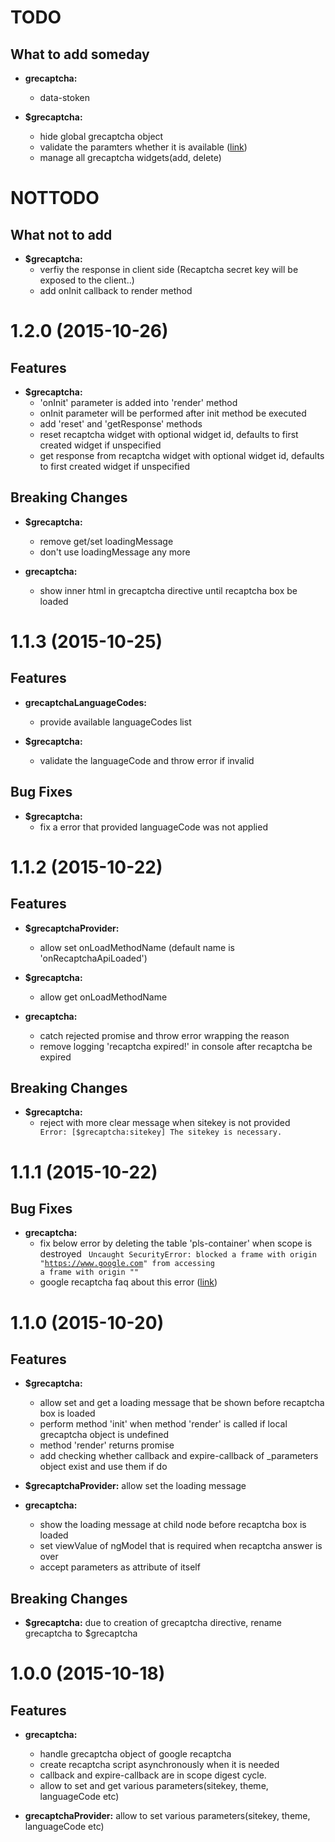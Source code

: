 <a name="TODO"></a>
# TODO

## What to add someday

- **grecaptcha:**
    - data-stoken


- **$grecaptcha:**
    - hide global grecaptcha object
    - validate the paramters whether it is available ([link](https://developers.google.com/recaptcha/docs/display#render_param))
    - manage all grecaptcha widgets(add, delete)


<a name="NOTTODO"></a>
# NOTTODO

## What not to add

- **$grecaptcha:**
    - verfiy the response in client side (Recaptcha secret key will be exposed to the client..)
    - add onInit callback to render method


<a name="1.2.0"></a>
# 1.2.0 (2015-10-26)

## Features

- **$grecaptcha:**
    - 'onInit' parameter is added into 'render' method
    - onInit parameter will be performed after init method be executed
    - add 'reset' and 'getResponse' methods
    - reset recaptcha widget with optional widget id, defaults to first created widget if unspecified
    - get response from recaptcha widget with optional widget id, defaults to first created widget if unspecified


## Breaking Changes

- **$grecaptcha:**
    - remove get/set loadingMessage 
    - don't use loadingMessage any more


- **grecaptcha:**
    - show inner html in grecaptcha directive until recaptcha box be loaded


<a name="1.1.3"></a>
# 1.1.3 (2015-10-25)

## Features

- **grecaptchaLanguageCodes:**
    - provide available languageCodes list


- **$grecaptcha:**
    - validate the languageCode and throw error if invalid


## Bug Fixes

- **$grecaptcha:**
    - fix a error that provided languageCode was not applied


<a name="1.1.2"></a>
# 1.1.2 (2015-10-22)

## Features

- **$grecaptchaProvider:**
    - allow set onLoadMethodName (default name is 'onRecaptchaApiLoaded')


- **$grecaptcha:**
    - allow get onLoadMethodName


- **grecaptcha:**
    - catch rejected promise and throw error wrapping the reason
    - remove logging 'recaptcha expired!' in console after recaptcha be expired


## Breaking Changes
- **$grecaptcha:**
    - reject with more clear message when sitekey is not provided
        <code>
            Error: [$grecaptcha:sitekey] The sitekey is necessary.
        </code>


<a name="1.1.1"></a>
# 1.1.1 (2015-10-22)

## Bug Fixes

- **grecaptcha:**
    - fix below error by deleting the table 'pls-container' when scope is destroyed
        <code>
            Uncaught SecurityError: blocked a frame with origin "https://www.google.com" 
            from accessing a frame with origin "<your domain>"
        </code>
    - google recaptcha faq about this error ([link](https://developers.google.com/recaptcha/docs/faq#im-getting-an-uncaught-securityerror-blocked-a-frame-with-origin-httpswwwgooglecom-from-accessing-a-frame-with-origin-your-domain-what-should-i-do))
    
<a name="1.1.0"></a>
# 1.1.0 (2015-10-20)

## Features

- **$grecaptcha:**
    - allow set and get a loading message that be shown before recaptcha box is loaded
    - perform method 'init' when method 'render' is called if local grecaptcha object is undefined
    - method 'render' returns promise
    - add checking whether callback and expire-callback of _parameters object exist and use them if do


- **$grecaptchaProvider:** allow set the loading message


- **grecaptcha:**
    - show the loading message at child node before recaptcha box is loaded
    - set viewValue of ngModel that is required when recaptcha answer is over
    - accept parameters as attribute of itself

## Breaking Changes

- **$grecaptcha:** due to creation of grecaptcha directive, rename grecaptcha to $grecaptcha


<a name="1.0.0"></a>
# 1.0.0 (2015-10-18)

## Features

- **grecaptcha:**
    - handle grecaptcha object of google recaptcha
    - create recaptcha script asynchronously when it is needed
    - callback and expire-callback are in scope digest cycle.
    - allow to set and get various parameters(sitekey, theme, languageCode etc)


- **grecaptchaProvider:** allow to set various parameters(sitekey, theme, languageCode etc)